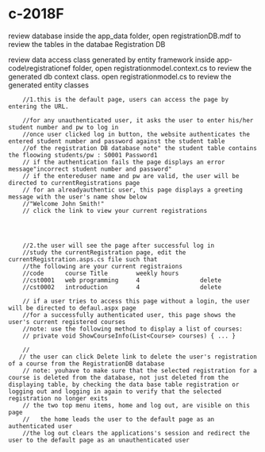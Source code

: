 # c-2018F 
review database
inside the app_data folder, open registrationDB.mdf to review the tables in the databae Registration DB

review data access class generated by entity framework
inside app-code\registrationef folder, open registrationmodel.context.cs to review the generated db context class. open registrationmodel.cs to review the generated entity classes


        //1.this is the default page, users can access the page by entering the URL.

        //for any unauthenticated user, it asks the user to enter his/her student number and pw to log in
        //once user clicked log in button, the website authenticates the entered student number and password against the student table
        //of the registration DB database note" the student table contains the floowing students/pw : S0001 Password1
        // if the authentication fails the page displays an error message"incorrect student number and password"
        // if the entereduser name and pw are valid, the user will be directed to currentRegistrations page
        // for an alreadyauthentic user, this page displays a greeting message with the user's name show below
        //"Welcome John Smith!"
        // click the link to view your current registrations
        
        
        
        
        //2.the user will see the page after successful log in
        //study the currentRegistration page, edit the currentRegistration.asps.cs file such that
        //the following are your current registraions
        //code      course Title        weekly hours
        //cst0001   web programming     4                 delete
        //cst0002   introduction        4                 delete

        // if a user tries to access this page without a login, the user will be directed to defaul.aspx page
        //for a successfully authenticated user, this page shows the user's current registered courses
        //note: use the following method to display a list of courses:
        // private void ShowCourseInfo(List<Course> courses) { ... }
        
        //
       // the user can click Delete link to delete the user's registration of a course from the RegistrationDB database
        // note: youhave to make sure that the selected registration for a course is deleted from the database, not just deleted from the displaying table, by checking the data base table registration or logging out and logging in again to verify that the selected registration no longer exits
        // the two top menu items, home and log out, are visible on this page
        //   the home leads the user to the default page as an authenticated user
        //the log out clears the applications's session and redirect the user to the default page as an unauthenticated user
